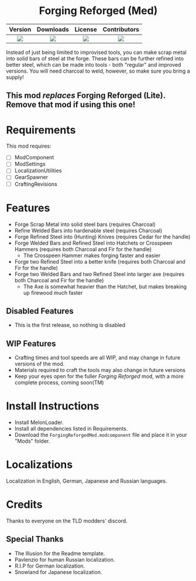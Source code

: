 <h1 style="text-align: center;"> Forging Reforged (Med) </h1> <!-- This should be the name of your mod -->

<!-- This section contains the current version, the current downloads and the current license. Go to https://shields.io in order to update these links -->
<!-- NOTES:
    Keep the new line between the div definitions otherwise this wont work
    ![] is all you need before the round brackets. The text in the round brackets wont be displayed. If you want to change the displayed text on the left side of the button use &label=DISPLAYEDTEXT. Note that you will need to use URL escape characters
    ?style=for-the-badge this is the style for the button. This particular style seems to be the best currently available as of 2024/09/23
    Dont use blank spaces when you dont need them. The headers should handle this
 -->
<div style="margin-left: auto;
            margin-right: auto;
            width: 100%">


| Version | Downloads | License | Contributors |
| :-----: | :-------: | :-----: | :-----------: |
| ![](https://img.shields.io/github/v/release/bwoodward735/ForgingReforgedMed?sort=semver&display_name=release&style=for-the-badge&link=https%3A%2F%2Fgithub.com%2Fbwoodward735%2ForgingReforgedMed%2Freleases%2Flatest) | ![](https://img.shields.io/github/downloads/bwoodward735/ForgingReforgedMed/total?style=for-the-badge) | ![](https://img.shields.io/github/license/bwoodward735/ForgingReforgedMed) | ![](https://img.shields.io/github/contributors/bwoodward735/ForgingReforgedMed?style=for-the-badge) |

</div>

Instead of just being limited to improvised tools, you can make scrap metal into solid bars of steel at the forge.  These bars can be further refined into better steel, which can be made into tools - both "regular" and improved versions.  You will need charcoal to weld, however, so make sure you bring a supply!
## This mod *replaces* Forging Reforged (Lite).  Remove that mod if using this one!
# Requirements
<!-- Yes, requirements before features.  -->
This mod requires:
- [ ] ModComponent
- [ ] ModSettings
- [ ] LocalizationUtilities
- [ ] GearSpawner
- [ ] CraftingRevisions
# Features
<!--
This should be a bullet point list of everything the mod does
-->
* Forge Scrap Metal into solid steel bars (requires Charcoal)
* Refine Welded Bars into hardenable steel (requires Charcoal)
* Forge Refined Steel into (Hunting) Knives (requires Cedar for the handle)
* Forge Welded Bars and Refined Steel into Hatchets or Crosspeen Hammers (requires both Charcoal and Fir for the handle)
  * The Crosspeen Hammer makes forging faster and easier
* Forge two Refined Steel into a better knife (requires both Charcoal and Fir for the handle)
* Forge two Welded Bars and two Refined Steel into larger axe (requires both Charcoal and Fir for the handle)
  * The Axe is somewhat heavier than the Hatchet, but makes breaking up firewood much faster
## Disabled Features
<!--
OPTIONAL
This should be a bullet point list of everything the mod used to do
-->
* This is the first release, so nothing is disabled
## WIP Features
<!--
OPTIONAL
This should be a bullet point list of everything that you currently plan on creating
-->
* Crafting times and tool speeds are all WIP, and may change in future versions of the mod.
* Materials required to craft the tools may also change in future versions
* Keep your eyes open for the fuller *_Forging Reforged_* mod, with a more complete process, coming soon(TM)
# Install Instructions
<!--
This should be a bullet point list of everything the user must do in order to use the mod, including installing ML
-->
* Install MelonLoader.
* Install all dependencies listed in Requirements.
* Download the `ForgingReforgedMed.modcomponent` file and place it in your "Mods" folder.
# Localizations
<!--
This section should contain instructions on how to contribuite to the project for localization purposes
-->
Localization in English, German, Japanese and Russian languages.
# Credits
<!--
This should contain a list of everyone who has ever helped out with the mod, broken down into categories
-->
Thanks to everyone on the TLD modders' discord.
## Special Thanks
* The Illusion for the Readme template.
* Pavlenzio for human Russian localization.
* R.I.P for German localization.
* Snowland for Japanese localization.
